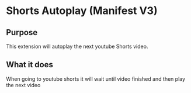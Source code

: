 # Shorts Autoplay (Manifest V3)

## Purpose

This extension will autoplay the next youtube Shorts video.

## What it does

When going to youtube shorts it will wait until video finished and then play the next video